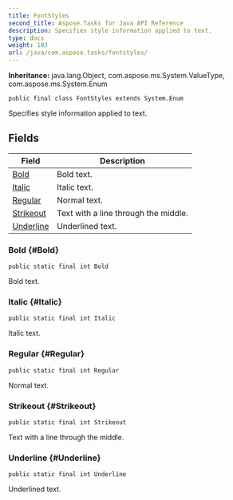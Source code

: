 ```yaml
---
title: FontStyles
second_title: Aspose.Tasks for Java API Reference
description: Specifies style information applied to text.
type: docs
weight: 103
url: /java/com.aspose.tasks/fontstyles/
---
```


**Inheritance:**
java.lang.Object, com.aspose.ms.System.ValueType, com.aspose.ms.System.Enum
```
public final class FontStyles extends System.Enum
```

Specifies style information applied to text.
## Fields

| Field | Description |
| --- | --- |
| [Bold](#Bold) | Bold text. |
| [Italic](#Italic) | Italic text. |
| [Regular](#Regular) | Normal text. |
| [Strikeout](#Strikeout) | Text with a line through the middle. |
| [Underline](#Underline) | Underlined text. |
### Bold {#Bold}
```
public static final int Bold
```


Bold text.

### Italic {#Italic}
```
public static final int Italic
```


Italic text.

### Regular {#Regular}
```
public static final int Regular
```


Normal text.

### Strikeout {#Strikeout}
```
public static final int Strikeout
```


Text with a line through the middle.

### Underline {#Underline}
```
public static final int Underline
```


Underlined text.

